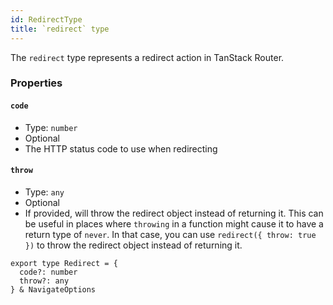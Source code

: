 ```yaml
---
id: RedirectType
title: `redirect` type
---
```



The `redirect` type represents a redirect action in TanStack Router.

### Properties

#### `code`

- Type: `number`
- Optional
- The HTTP status code to use when redirecting

#### `throw`

- Type: `any`
- Optional
- If provided, will throw the redirect object instead of returning it. This can be useful in places where `throwing` in a function might cause it to have a return type of `never`. In that case, you can use `redirect({ throw: true })` to throw the redirect object instead of returning it.

```tsx
export type Redirect = {
  code?: number
  throw?: any
} & NavigateOptions
```
